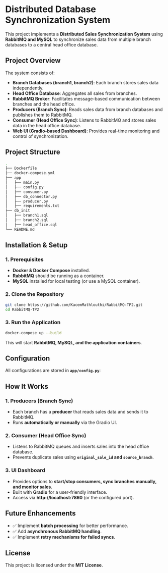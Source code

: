 # Distributed Database Synchronization System

This project implements a **Distributed Sales Synchronization System** using **RabbitMQ and MySQL** to synchronize sales data from multiple branch databases to a central head office database.

## **Project Overview**

The system consists of:
- **Branch Databases (branch1, branch2)**: Each branch stores sales data independently.
- **Head Office Database**: Aggregates all sales from branches.
- **RabbitMQ Broker**: Facilitates message-based communication between branches and the head office.
- **Producers (Branch Sync)**: Reads sales data from branch databases and publishes them to RabbitMQ.
- **Consumer (Head Office Sync)**: Listens to RabbitMQ and stores sales data in the head office database.
- **Web UI (Gradio-based Dashboard)**: Provides real-time monitoring and control of synchronization.

## **Project Structure**

```bash
.
├── Dockerfile
├── docker-compose.yml
├── app
│   ├── main.py
│   ├── config.py
│   ├── consumer.py
│   ├── db_connector.py
│   ├── producer.py
│   ├── requirements.txt
├── db_init
│   ├── branch1.sql
│   ├── branch2.sql
│   ├── head_office.sql
└── README.md
```

## **Installation & Setup**

### **1. Prerequisites**
- **Docker & Docker Compose** installed.
- **RabbitMQ** should be running as a container.
- **MySQL** installed for local testing (or use a MySQL container).

### **2. Clone the Repository**
```bash
git clone https://github.com/KacemMathlouthi/RabbitMQ-TP2.git
cd RabbitMQ-TP2
```

### **3. Run the Application**
```bash
docker-compose up --build
```
This will start **RabbitMQ, MySQL, and the application containers**.

## **Configuration**

All configurations are stored in **`app/config.py`**:

## **How It Works**

### **1. Producers (Branch Sync)**
- Each branch has a **producer** that reads sales data and sends it to RabbitMQ.
- Runs **automatically or manually** via the Gradio UI.

### **2. Consumer (Head Office Sync)**
- Listens to RabbitMQ queues and inserts sales into the head office database.
- Prevents duplicate sales using **`original_sale_id` and `source_branch`**.

### **3. UI Dashboard**
- Provides options to **start/stop consumers, sync branches manually, and monitor sales**.
- Built with **Gradio** for a user-friendly interface.
- Access via **http://localhost:7860** (or the configured port).

## **Future Enhancements**
- ✅ Implement **batch processing** for better performance.
- ✅ Add **asynchronous RabbitMQ handling**.
- ✅ Implement **retry mechanisms for failed syncs**.

## **License**
This project is licensed under the **MIT License**.
